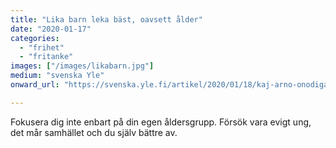 ```yaml
---
title: "Lika barn leka bäst, oavsett ålder"
date: "2020-01-17"
categories: 
  - "frihet"
  - "fritanke"
images: ["/images/likabarn.jpg"]
medium: "svenska Yle"
onward_url: "https://svenska.yle.fi/artikel/2020/01/18/kaj-arno-onodigast-ar-polariseringen-mellan-aldersgrupper"

---
```


Fokusera dig inte enbart på din egen åldersgrupp. Försök vara evigt ung, det mår samhället och du själv bättre av.
